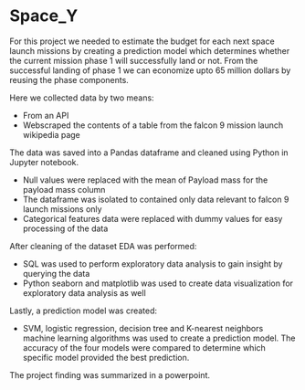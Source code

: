 # Space_Y

For this project we needed to estimate the budget for each next space launch missions by creating a prediction model which 
determines whether the current mission phase 1 will successfully land or not. From the successful landing of phase 1 we can 
economize upto 65 million dollars by reusing the phase components.

Here we collected data by two means:
  - From an API
  - Webscraped the contents of a table from the falcon 9 mission launch wikipedia page
  
The data was saved into a Pandas dataframe and cleaned using Python in Jupyter notebook.
  - Null values were replaced with the mean of Payload mass for the payload mass column
  - The dataframe was isolated to contained only data relevant to falcon 9 launch missions only
  - Categorical features data were replaced with dummy values for easy processing of the data
  
After cleaning of the dataset EDA was performed:
  - SQL was used to perform exploratory data analysis to gain insight by querying the data
  - Python seaborn and matplotlib was used to create data visualization for exploratory data analysis as well
  
  Lastly, a prediction model was created:
  - SVM, logistic regression, decision tree and K-nearest neighbors machine learning algorithms was used to
    create a prediction model. The accuracy of the four models were compared to determine which specific model
    provided the best prediction. 
    
  The project finding was summarized in a powerpoint. 
